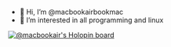 - 👋 Hi, I’m @macbookairbookmac
- 👀 I’m interested in all programming and linux

[![@macbookair's Holopin board](https://holopin.me/macbookair)](https://holopin.io/@macbookair)

<!---
macbookairbookmac/macbookairbookmac is a ✨ special ✨ repository because its `README.md` (this file) appears on your GitHub profile.
You can click the Preview link to take a look at your changes.
--->
